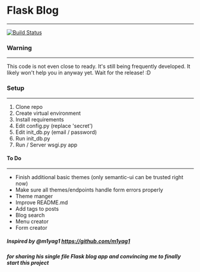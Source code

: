 # Flask Blog
------------
[![Build Status](https://travis-ci.org/thewhowhatwhere/flask-blog.svg?branch=master)](https://travis-ci.org/thewhowhatwhere/flask-blog)

### Warning
------------
This code is not even close to ready.
It's still being frequently developed.
It likely won't help you in anyway yet.
Wait for the release! :D

### Setup
------------
1. Clone repo
2. Create virtual environment
3. Install requirements
4. Edit config.py (replace 'secret')
5. Edit init_db.py (email / password)
6. Run init_db.py
7. Run / Server wsgi.py app

#### To Do
------------
- Finish additional basic themes (only semantic-ui can be trusted right now)
- Make sure all themes/endpoints handle form errors properly
- Theme manger
- Improve README.md
- Add tags to posts
- Blog search
- Menu creator
- Form creator

##### Inspired by @m1yag1 https://github.com/m1yag1
##### for sharing his single file Flask blog app and convincing me to finally start this project
